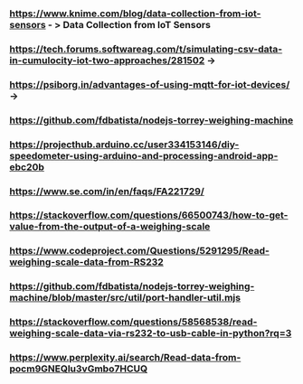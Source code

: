 ### https://www.knime.com/blog/data-collection-from-iot-sensors - > Data Collection from IoT Sensors
### https://tech.forums.softwareag.com/t/simulating-csv-data-in-cumulocity-iot-two-approaches/281502 -> 
### https://psiborg.in/advantages-of-using-mqtt-for-iot-devices/ -> 
### https://github.com/fdbatista/nodejs-torrey-weighing-machine
### https://projecthub.arduino.cc/user334153146/diy-speedometer-using-arduino-and-processing-android-app-ebc20b
### https://www.se.com/in/en/faqs/FA221729/
### https://stackoverflow.com/questions/66500743/how-to-get-value-from-the-output-of-a-weighing-scale
### https://www.codeproject.com/Questions/5291295/Read-weighing-scale-data-from-RS232
### https://github.com/fdbatista/nodejs-torrey-weighing-machine/blob/master/src/util/port-handler-util.mjs
### https://stackoverflow.com/questions/58568538/read-weighing-scale-data-via-rs232-to-usb-cable-in-python?rq=3
### https://www.perplexity.ai/search/Read-data-from-pocm9GNEQlu3vGmbo7HCUQ
